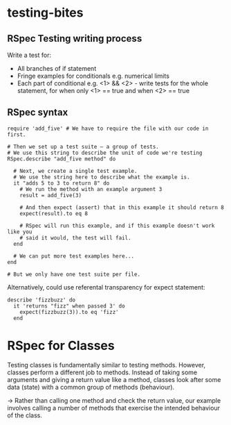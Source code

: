 # testing-bites
## RSpec Testing writing process
Write a test for:
* All branches of if statement
* Fringe examples for conditionals e.g. numerical limits
* Each part of conditional e.g. <1> && <2> - write tests for the whole statement, for when only <1> == true and when <2>  == true

## RSpec syntax

```shell
require 'add_five' # We have to require the file with our code in first.

# Then we set up a test suite — a group of tests.
# We use this string to describe the unit of code we're testing
RSpec.describe "add_five method" do

  # Next, we create a single test example.
  # We use the string here to describe what the example is.
  it "adds 5 to 3 to return 8" do
    # We run the method with an example argument 3
    result = add_five(3)

    # And then expect (assert) that in this example it should return 8
    expect(result).to eq 8

    # RSpec will run this example, and if this example doesn't work like you
    # said it would, the test will fail.
  end

  # We can put more test examples here...
end

# But we only have one test suite per file.
```

Alternatively, could use referental transparency for expect statement:

```shell
describe 'fizzbuzz' do
  it 'returns "fizz" when passed 3' do
    expect(fizzbuzz(3)).to eq 'fizz'
  end
```

# RSpec for Classes
Testing classes is fundamentally similar to testing methods. However, classes perform a different job to methods. Instead of taking some arguments and giving a return value like a method, classes look after some data (state) with a common group of methods (behaviour).

-> Rather than calling one method and check the return value, our example involves calling a number of methods that exercise the intended behaviour of the class.